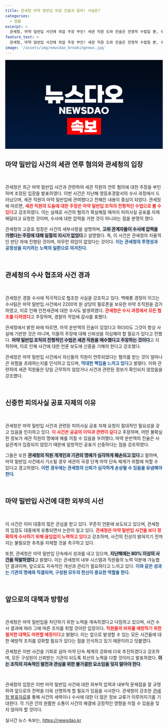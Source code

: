 ```yaml
---
title: 관세청 마약 밀반입 외압 진술과 달라! 사실은?
categories:
  - 법률
excerpt: >
  관세청, 마약 밀반입 사건에 외압 주장 부인! 세관 직원 도와 진술은 전형적 수법일 뿐, 수사 협조 요청은 비밀 유지 차원이라 강조. 대통령실 개입 의혹에도 일절 지시 없다고 강력 반박. 진실은 무엇일까? 클릭하여 전체 이야기 확인하세요!
feature_text: >
  관세청, 마약 밀반입 사건에 외압 주장 부인! 세관 직원 도와 진술은 전형적 수법일 뿐, 수사 협조 요청은 비밀 유지 차원이라 강조. 대통령실 개입 의혹에도 일절 지시 없다고 강력 반박. 진실은 무엇일까? 클릭하여 전체 이야기 확인하세요!
image: '/assets/img/newsdao_breakingnews.jpg'
---
```


<p><img src="/assets/img/newsdao_breakingnews.jpg" alt="flaretime 속보" /></p>

<h2 data-ke-size="size26">마약 밀반입 사건의 세관 연루 혐의와 관세청의 입장</h2>

<p data-ke-size="size16">&nbsp;</p>

<p>관세청은 최근 마약 밀반입 사건과 관련하여 세관 직원의 연루 혐의에 대한 주장을 부인하며 조정된 입장을 발표하였다. 이번 사건은 지난해 영등포경찰서의 수사 과정에서 드러났으며, 세관 직원이 마약 밀반입에 관여했다고 전해진 내용이 중심이 되었다. 관세청에 따르면, <b><span style="color: #ee2323;">세관 직원의 도움에 대한 주장은 마약 밀반입 조직의 전형적인 수법으로 볼 수 있다</span></b>고 강조하였다. 이는 실제로 사건의 혐의가 확실해질 때까지 피의사실 공표를 자제해달라고 요청한 것이며, 수사에 대한 압력을 가한 것이 아니라는 점을 분명히 했다.</p>

<p>관세청의 고광효 청장은 사건의 세부사항을 설명하며, <b><span style="background-color: #21538527;">고위 관계자들이 수사에 압력을 가했다는 주장에 대해 일절의 지시가 없었다</span></b>고 설명했다. 즉, 이 사건은 관세청의 자율적인 판단 하에 진행된 것이며, 아무런 외압이 없었다는 것이다. <b><span style="color: #1a5490;">이는 관세청의 투명성과 공정성을 지키려는 노력의 일환으로 여겨진다</span></b>.</p>

<p data-ke-size="size16">&nbsp;</p>

<h2 data-ke-size="size26">관세청의 수사 협조와 사건 경과</h2>

<p data-ke-size="size16">&nbsp;</p>

<p>관세청은 경찰 수사에 적극적으로 협조한 사실을 강조하고 있다. 백해룡 경정이 이끄는 수사팀은 마약 밀반입 사건에서 2200억 원 상당의 필로폰을 보유한 마약 조직원을 검거하였고, 이로 인해 인천세관에 대한 수사도 발생하였다. <b><span style="color: #ee2323;">관세청은 수사 과정에서 모든 협조를 다하였다</span></b>고 주장하며, 경찰의 작업에 감사를 표했다.</p>

<p>관세청에서 밝힌 바에 따르면, 마약 운반책의 진술이 있었다고 하더라도 그것이 항상 사실에 기반한 것은 아니며, 이들의 주장에 대해 신뢰성을 의심해야 할 필요가 있다고 전했다. <b><span style="background-color: #21538527;">마약 밀반입 조직의 전형적인 수법은 세관 직원을 매수했다고 주장하는 것이다</span></b>고 지적하며, 이로 인해 사건에 대한 언론 보도에 신중을 기해야 한다고 강조했다. </p>

<p>관세청은 마약 밀반입 사건에서 자신들의 직원이 연루되었다는 혐의를 받는 것이 얼마나 큰 위험을 초래하는지를 인식하고 있으며, <b><span style="color: #1a5490;">막대한 책임을 느끼고 있다</span></b>고 밝혔다. 이와 관련하여 세관 직원들은 당일 근무하지 않았거나 사건과 관련된 정보가 확인되지 않았음을 강조했다.</p>

<p data-ke-size="size16">&nbsp;</p>

<h2 data-ke-size="size26">신중한 피의사실 공표 자제의 이유</h2>

<p data-ke-size="size16">&nbsp;</p>

<p>관세청은 마약 밀반입 사건과 관련된 피의사실 공표 자제 요청이 절대적인 필요성을 갖고 있음을 인지하고 있다. <b><span style="color: #ee2323;">이 사건은 공공의 이익과 관련이 깊다</span></b>고 주장하며, 어떤 불확실한 정보가 세관 직원의 명예에 해를 끼칠 수 있음을 우려했다. 마약 운반책의 진술은 사실관계가 입증되지 않았기 때문에 일방적인 공표가 신중하다는 점을 강조하였다.</p>

<p>그들은 또한 <b><span style="background-color: #21538527;">관세청의 직원 개개인과 기관의 명예가 심각하게 훼손되고 있다</span></b>고 말하며, 마약 밀반입 사건에서 기소될 경우 세관의 국경 단계 마약 단속 체계가 위험에 처할 수 있다고 경고하였다. <b><span style="color: #1a5490;">이런 경우에는 관세청의 신뢰가 심각하게 손상될 수 있음을 유념해야 한다</span></b>.</p>

<p data-ke-size="size16">&nbsp;</p>

<h2 data-ke-size="size26">마약 밀반입 사건에 대한 외부의 시선</h2>

<p data-ke-size="size16">&nbsp;</p>

<p>이 사건은 이미 대중의 많은 관심을 받고 있다. 꾸준히 언론에 보도되고 있으며, 관세청의 입장도 대중에게 유통되면서 논란이 일고 있다. <b><span style="color: #ee2323;">관세청은 마약 밀반입 사건을 보다 정확하게 수사하기 위해 끊임없이 노력하고 있다</span></b>고 강조하며, 사건의 진상이 밝혀지기 전까지는 불필요한 추측을 자제할 것을 촉구하고 있다. </p>

<p>또한, 관세청은 마약 밀반입 단속에서 성과를 내고 있으며, <b><span style="background-color: #21538527;">지난해에는 80% 이상의 사건을 적발하였다</span></b>고 밝혔다. 이는 관세청의 내부 시스템과 직원들의 노력 덕분에 가능했던 결과이며, 앞으로도 지속적인 개선과 관리가 필요하다고 느끼고 있다. <b><span style="color: #1a5490;">이와 같은 성과는 기관의 명예와 직결되며, 구성원 모두의 헌신이 중요한 역할을 한다</span></b>.</p>

<p data-ke-size="size16">&nbsp;</p>

<h2 data-ke-size="size26">앞으로의 대책과 방향성</h2>

<p data-ke-size="size16">&nbsp;</p>

<p>관세청은 마약 밀반입을 차단하기 위한 노력을 계속하겠다고 다짐하고 있으며, 사건 수사 결과에 따라 그에 따른 조치를 취할 것이란 입장이다. <b><span style="color: #ee2323;">직원들의 비위를 예방하기 위한 철저한 대책도 마련할 예정이다</span></b>고 밝혔다. 이는 앞으로 발생할 수 있는 모든 사건들에 대한 예방적 조치를 강화할 필요가 있다는 점을 인식하고 있기 때문이라고 덧붙였다.</p>

<p>관세청은 이번 사건을 기회로 삼아 마약 단속 체계의 강화에 더욱 추진하겠다고 강조하며, 모든 구성원이 신뢰받는 기관이 되도록 최선의 노력을 다할 것이라고 발표하였다. <b><span style="background-color: #21538527;">이는 조직의 지속적인 발전과 관심을 위한 불가결한 요소임을 잊지 말아야 한다</span></b>. </p>

<p data-ke-size="size16">&nbsp;</p>

<p>관세청의 입장은 이번 마약 밀반입 사건에 대한 외부적 압력과 내부적 문제점을 잘 규명하여 앞으로의 전략을 더욱 선명하게 할 필요가 있음을 시사한다. 관세청이 강조한 <a href="https://www.customs.go.kr/customs/jsp/main/main.do">관세청 발표자료</a>를 통해 사건의 세력이나 수사에 대한 더 많은 정보 교류가 이루어지기를 기대한다. 각 기관 간의 원활한 소통이 사건의 해결에 긍정적인 영향을 미칠 수 있음을 잊지 않아야 할 것이다.</p>
실시간 뉴스 속보는, <a href="https://newsdao.kr" rel="dofollow">https://newsdao.kr</a>


